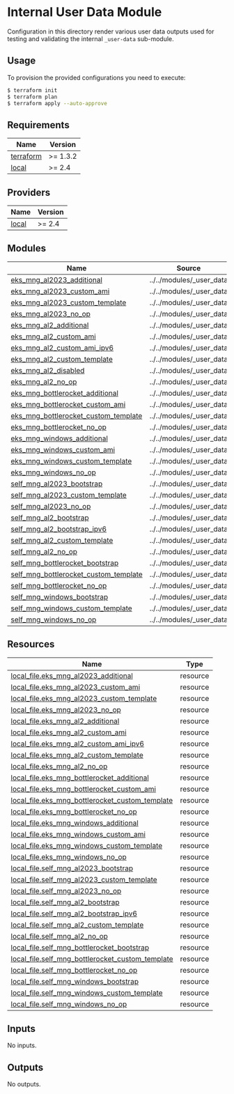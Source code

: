 # Internal User Data Module

Configuration in this directory render various user data outputs used for testing and validating the internal `_user-data` sub-module.

## Usage

To provision the provided configurations you need to execute:

```bash
$ terraform init
$ terraform plan
$ terraform apply --auto-approve
```

<!-- BEGINNING OF PRE-COMMIT-TERRAFORM DOCS HOOK -->
## Requirements

| Name | Version |
|------|---------|
| <a name="requirement_terraform"></a> [terraform](#requirement\_terraform) | >= 1.3.2 |
| <a name="requirement_local"></a> [local](#requirement\_local) | >= 2.4 |

## Providers

| Name | Version |
|------|---------|
| <a name="provider_local"></a> [local](#provider\_local) | >= 2.4 |

## Modules

| Name | Source | Version |
|------|--------|---------|
| <a name="module_eks_mng_al2023_additional"></a> [eks\_mng\_al2023\_additional](#module\_eks\_mng\_al2023\_additional) | ../../modules/_user_data | n/a |
| <a name="module_eks_mng_al2023_custom_ami"></a> [eks\_mng\_al2023\_custom\_ami](#module\_eks\_mng\_al2023\_custom\_ami) | ../../modules/_user_data | n/a |
| <a name="module_eks_mng_al2023_custom_template"></a> [eks\_mng\_al2023\_custom\_template](#module\_eks\_mng\_al2023\_custom\_template) | ../../modules/_user_data | n/a |
| <a name="module_eks_mng_al2023_no_op"></a> [eks\_mng\_al2023\_no\_op](#module\_eks\_mng\_al2023\_no\_op) | ../../modules/_user_data | n/a |
| <a name="module_eks_mng_al2_additional"></a> [eks\_mng\_al2\_additional](#module\_eks\_mng\_al2\_additional) | ../../modules/_user_data | n/a |
| <a name="module_eks_mng_al2_custom_ami"></a> [eks\_mng\_al2\_custom\_ami](#module\_eks\_mng\_al2\_custom\_ami) | ../../modules/_user_data | n/a |
| <a name="module_eks_mng_al2_custom_ami_ipv6"></a> [eks\_mng\_al2\_custom\_ami\_ipv6](#module\_eks\_mng\_al2\_custom\_ami\_ipv6) | ../../modules/_user_data | n/a |
| <a name="module_eks_mng_al2_custom_template"></a> [eks\_mng\_al2\_custom\_template](#module\_eks\_mng\_al2\_custom\_template) | ../../modules/_user_data | n/a |
| <a name="module_eks_mng_al2_disabled"></a> [eks\_mng\_al2\_disabled](#module\_eks\_mng\_al2\_disabled) | ../../modules/_user_data | n/a |
| <a name="module_eks_mng_al2_no_op"></a> [eks\_mng\_al2\_no\_op](#module\_eks\_mng\_al2\_no\_op) | ../../modules/_user_data | n/a |
| <a name="module_eks_mng_bottlerocket_additional"></a> [eks\_mng\_bottlerocket\_additional](#module\_eks\_mng\_bottlerocket\_additional) | ../../modules/_user_data | n/a |
| <a name="module_eks_mng_bottlerocket_custom_ami"></a> [eks\_mng\_bottlerocket\_custom\_ami](#module\_eks\_mng\_bottlerocket\_custom\_ami) | ../../modules/_user_data | n/a |
| <a name="module_eks_mng_bottlerocket_custom_template"></a> [eks\_mng\_bottlerocket\_custom\_template](#module\_eks\_mng\_bottlerocket\_custom\_template) | ../../modules/_user_data | n/a |
| <a name="module_eks_mng_bottlerocket_no_op"></a> [eks\_mng\_bottlerocket\_no\_op](#module\_eks\_mng\_bottlerocket\_no\_op) | ../../modules/_user_data | n/a |
| <a name="module_eks_mng_windows_additional"></a> [eks\_mng\_windows\_additional](#module\_eks\_mng\_windows\_additional) | ../../modules/_user_data | n/a |
| <a name="module_eks_mng_windows_custom_ami"></a> [eks\_mng\_windows\_custom\_ami](#module\_eks\_mng\_windows\_custom\_ami) | ../../modules/_user_data | n/a |
| <a name="module_eks_mng_windows_custom_template"></a> [eks\_mng\_windows\_custom\_template](#module\_eks\_mng\_windows\_custom\_template) | ../../modules/_user_data | n/a |
| <a name="module_eks_mng_windows_no_op"></a> [eks\_mng\_windows\_no\_op](#module\_eks\_mng\_windows\_no\_op) | ../../modules/_user_data | n/a |
| <a name="module_self_mng_al2023_bootstrap"></a> [self\_mng\_al2023\_bootstrap](#module\_self\_mng\_al2023\_bootstrap) | ../../modules/_user_data | n/a |
| <a name="module_self_mng_al2023_custom_template"></a> [self\_mng\_al2023\_custom\_template](#module\_self\_mng\_al2023\_custom\_template) | ../../modules/_user_data | n/a |
| <a name="module_self_mng_al2023_no_op"></a> [self\_mng\_al2023\_no\_op](#module\_self\_mng\_al2023\_no\_op) | ../../modules/_user_data | n/a |
| <a name="module_self_mng_al2_bootstrap"></a> [self\_mng\_al2\_bootstrap](#module\_self\_mng\_al2\_bootstrap) | ../../modules/_user_data | n/a |
| <a name="module_self_mng_al2_bootstrap_ipv6"></a> [self\_mng\_al2\_bootstrap\_ipv6](#module\_self\_mng\_al2\_bootstrap\_ipv6) | ../../modules/_user_data | n/a |
| <a name="module_self_mng_al2_custom_template"></a> [self\_mng\_al2\_custom\_template](#module\_self\_mng\_al2\_custom\_template) | ../../modules/_user_data | n/a |
| <a name="module_self_mng_al2_no_op"></a> [self\_mng\_al2\_no\_op](#module\_self\_mng\_al2\_no\_op) | ../../modules/_user_data | n/a |
| <a name="module_self_mng_bottlerocket_bootstrap"></a> [self\_mng\_bottlerocket\_bootstrap](#module\_self\_mng\_bottlerocket\_bootstrap) | ../../modules/_user_data | n/a |
| <a name="module_self_mng_bottlerocket_custom_template"></a> [self\_mng\_bottlerocket\_custom\_template](#module\_self\_mng\_bottlerocket\_custom\_template) | ../../modules/_user_data | n/a |
| <a name="module_self_mng_bottlerocket_no_op"></a> [self\_mng\_bottlerocket\_no\_op](#module\_self\_mng\_bottlerocket\_no\_op) | ../../modules/_user_data | n/a |
| <a name="module_self_mng_windows_bootstrap"></a> [self\_mng\_windows\_bootstrap](#module\_self\_mng\_windows\_bootstrap) | ../../modules/_user_data | n/a |
| <a name="module_self_mng_windows_custom_template"></a> [self\_mng\_windows\_custom\_template](#module\_self\_mng\_windows\_custom\_template) | ../../modules/_user_data | n/a |
| <a name="module_self_mng_windows_no_op"></a> [self\_mng\_windows\_no\_op](#module\_self\_mng\_windows\_no\_op) | ../../modules/_user_data | n/a |

## Resources

| Name | Type |
|------|------|
| [local_file.eks_mng_al2023_additional](https://registry.terraform.io/providers/hashicorp/local/latest/docs/resources/file) | resource |
| [local_file.eks_mng_al2023_custom_ami](https://registry.terraform.io/providers/hashicorp/local/latest/docs/resources/file) | resource |
| [local_file.eks_mng_al2023_custom_template](https://registry.terraform.io/providers/hashicorp/local/latest/docs/resources/file) | resource |
| [local_file.eks_mng_al2023_no_op](https://registry.terraform.io/providers/hashicorp/local/latest/docs/resources/file) | resource |
| [local_file.eks_mng_al2_additional](https://registry.terraform.io/providers/hashicorp/local/latest/docs/resources/file) | resource |
| [local_file.eks_mng_al2_custom_ami](https://registry.terraform.io/providers/hashicorp/local/latest/docs/resources/file) | resource |
| [local_file.eks_mng_al2_custom_ami_ipv6](https://registry.terraform.io/providers/hashicorp/local/latest/docs/resources/file) | resource |
| [local_file.eks_mng_al2_custom_template](https://registry.terraform.io/providers/hashicorp/local/latest/docs/resources/file) | resource |
| [local_file.eks_mng_al2_no_op](https://registry.terraform.io/providers/hashicorp/local/latest/docs/resources/file) | resource |
| [local_file.eks_mng_bottlerocket_additional](https://registry.terraform.io/providers/hashicorp/local/latest/docs/resources/file) | resource |
| [local_file.eks_mng_bottlerocket_custom_ami](https://registry.terraform.io/providers/hashicorp/local/latest/docs/resources/file) | resource |
| [local_file.eks_mng_bottlerocket_custom_template](https://registry.terraform.io/providers/hashicorp/local/latest/docs/resources/file) | resource |
| [local_file.eks_mng_bottlerocket_no_op](https://registry.terraform.io/providers/hashicorp/local/latest/docs/resources/file) | resource |
| [local_file.eks_mng_windows_additional](https://registry.terraform.io/providers/hashicorp/local/latest/docs/resources/file) | resource |
| [local_file.eks_mng_windows_custom_ami](https://registry.terraform.io/providers/hashicorp/local/latest/docs/resources/file) | resource |
| [local_file.eks_mng_windows_custom_template](https://registry.terraform.io/providers/hashicorp/local/latest/docs/resources/file) | resource |
| [local_file.eks_mng_windows_no_op](https://registry.terraform.io/providers/hashicorp/local/latest/docs/resources/file) | resource |
| [local_file.self_mng_al2023_bootstrap](https://registry.terraform.io/providers/hashicorp/local/latest/docs/resources/file) | resource |
| [local_file.self_mng_al2023_custom_template](https://registry.terraform.io/providers/hashicorp/local/latest/docs/resources/file) | resource |
| [local_file.self_mng_al2023_no_op](https://registry.terraform.io/providers/hashicorp/local/latest/docs/resources/file) | resource |
| [local_file.self_mng_al2_bootstrap](https://registry.terraform.io/providers/hashicorp/local/latest/docs/resources/file) | resource |
| [local_file.self_mng_al2_bootstrap_ipv6](https://registry.terraform.io/providers/hashicorp/local/latest/docs/resources/file) | resource |
| [local_file.self_mng_al2_custom_template](https://registry.terraform.io/providers/hashicorp/local/latest/docs/resources/file) | resource |
| [local_file.self_mng_al2_no_op](https://registry.terraform.io/providers/hashicorp/local/latest/docs/resources/file) | resource |
| [local_file.self_mng_bottlerocket_bootstrap](https://registry.terraform.io/providers/hashicorp/local/latest/docs/resources/file) | resource |
| [local_file.self_mng_bottlerocket_custom_template](https://registry.terraform.io/providers/hashicorp/local/latest/docs/resources/file) | resource |
| [local_file.self_mng_bottlerocket_no_op](https://registry.terraform.io/providers/hashicorp/local/latest/docs/resources/file) | resource |
| [local_file.self_mng_windows_bootstrap](https://registry.terraform.io/providers/hashicorp/local/latest/docs/resources/file) | resource |
| [local_file.self_mng_windows_custom_template](https://registry.terraform.io/providers/hashicorp/local/latest/docs/resources/file) | resource |
| [local_file.self_mng_windows_no_op](https://registry.terraform.io/providers/hashicorp/local/latest/docs/resources/file) | resource |

## Inputs

No inputs.

## Outputs

No outputs.
<!-- END OF PRE-COMMIT-TERRAFORM DOCS HOOK -->
